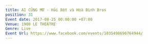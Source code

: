 ```yaml
---
title: AI CŨNG MƠ - Hải Bột và Hoà Bình Bros
position: 31
Event date: 2017-08-25 00:00:00 +07:00
Venue: 1900 LE THÉÂTRE
Genre: Live
Event Url: https://www.facebook.com/events/1835498696764944/
---
```


